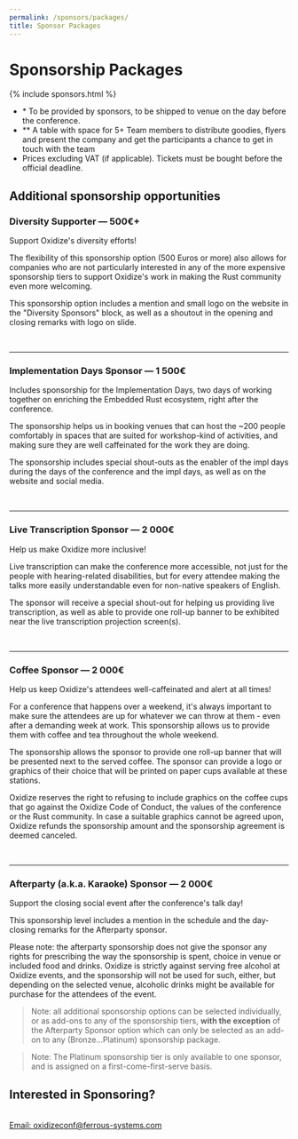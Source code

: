 ```yaml
---
permalink: /sponsors/packages/
title: Sponsor Packages
---
```


# Sponsorship Packages
{% include sponsors.html %}


- \* To be provided by sponsors, to be shipped to venue on the day before the conference.
- ** A table with space for 5+ Team members to distribute goodies, flyers and present the company and get the participants a chance to get in touch with the team
- Prices excluding VAT (if applicable). Tickets must be bought before the official deadline.


## Additional sponsorship opportunities

### Diversity Supporter — 500€+

Support Oxidize's diversity efforts!

The flexibility of this sponsorship option (500 Euros or more) also allows for companies who are not particularly interested in any of the more expensive sponsorship tiers to support Oxidize's work in making the Rust community even more welcoming.

This sponsorship option includes a mention and small logo on the website in the "Diversity Sponsors" block, as well as a shoutout in the opening and closing remarks with logo on slide.

<br>

---

### Implementation Days Sponsor — 1&nbsp;500€

Includes sponsorship for the Implementation Days, two days of working together on enriching the Embedded Rust ecosystem, right after the conference.

The sponsorship helps us in booking venues that can host the ~200 people comfortably in spaces that are suited for workshop-kind of activities, and making sure they are well caffeinated for the work they are doing.

The sponsorship includes special shout-outs as the enabler of the impl days during the days of the conference and the impl days, as well as on the website and social media.


<br>

---

### Live Transcription Sponsor — 2&nbsp;000€

Help us make Oxidize more inclusive!

Live transcription can make the conference more accessible, not just for the people with hearing-related disabilities, but for every attendee making the talks more easily understandable even for non-native speakers of English.
    
The sponsor will receive a special shout-out for helping us providing live transcription, as well as able to provide one roll-up banner to be exhibited near the live transcription projection screen(s).

<br>

---
    
### Coffee Sponsor — 2&nbsp;000€
    
Help us keep Oxidize's attendees well-caffeinated and alert at all times!

For a conference that happens over a weekend, it's always important to make sure the attendees are up for whatever we can throw at them - even after a demanding week at work. This sponsorship allows us to provide them with coffee and tea throughout the whole weekend.

The sponsorship allows the sponsor to provide one roll-up banner that will be presented next to the served coffee. The sponsor can provide a logo or graphics of their choice that will be printed on paper cups available at these stations.

Oxidize reserves the right to refusing to include graphics on the coffee cups that go against the Oxidize Code of Conduct, the values of the conference or the Rust community. In case a suitable graphics cannot be agreed upon, Oxidize refunds the sponsorship amount and the sponsorship agreement is deemed canceled.

<br>
  
---

### Afterparty (a.k.a. Karaoke) Sponsor — 2&nbsp;000€
    
Support the closing social event after the conference's talk day!

This sponsorship level includes a mention in the schedule and the day-closing remarks for the Afterparty sponsor.

Please note: the afterparty sponsorship does not give the sponsor any rights for prescribing the way the sponsorship is spent, choice in venue or included food and drinks. Oxidize is strictly against serving free alcohol at Oxidize events, and the sponsorship will not be used for such, either, but depending on the selected venue, alcoholic drinks might be available for purchase for the attendees of the event.

> Note: all additional sponsorship options can be selected individually, or as add-ons to any of the sponsorship tiers, **with the exception** of the Afterparty Sponsor option which can only be selected as an add-on to any (Bronze...Platinum) sponsorship package.

> Note: The Platinum sponsorship tier is only available to one sponsor, and is assigned on a first-come-first-serve basis.

## Interested in Sponsoring?
<br />
<a href="mailto:oxidizeconf@ferrous-systems.com" class = 'btn_round'>
    Email: oxidizeconf@ferrous-systems.com
</a>